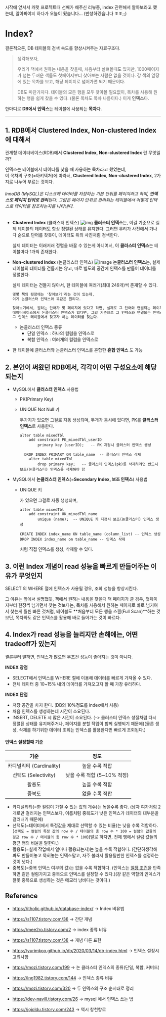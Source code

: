 시작에 앞서서 캐럿 프로젝트때 선배가 해주신 리뷰중, index 관련해서 알아보라고 했는데,
알아봐야지 하다가 오늘이 됬습니다... (반성하겠습니다 ㅎㅎ;;)

# Index?

결론적으론, DB 테이블의 검색 속도를 향상시켜주는 자료구조다. 

> 생각해보자, 
>
> 우리가 책에서 원하는 내용을 찾을때, 처음부터 살펴볼때도 있지만, 
> 1000페이지가 넘는 두꺼운 책들도 첫페이지부터 찾아보는 사람은 없을 것이다. 
> 걍 책의 앞장에 있는 목차를 보고, 해당 페이지로 넘어가면 되기 때문이다.
>
> DB도 마찬가지다.
> 테이블의 모든 행을 모두 찾아볼 필요없이, 목차를 사용해 원하는 행을 쉽게 찾을 수 있다. (물론 목차도 목차 나름이다.)
> 이게 **인덱스**다.

한마디로 **DB에서 인덱스**는 테이블에 사용되는 **목차**다.

---

## 1. RDB에서 Clustered Index, Non-clustered Index에 대해서

관계형 데이터베이스(RDB)에서 **Clustered Index, Non-clustered Index** 란 무엇일까?

인덱스는 테이블에서 데이터를 찾을 때 사용하는 목차라고 했었는데,  
이 목차의 구조(=아키텍쳐)에 따라서, **Clustered Index, Non-clustered Index**, 2가지로 나누어 부르는 것이다.

###### InnoDB (MySQL)은 디스크에 데이터를 저장하는 기본 단위를 페이지라고 하며, **인덱스도 페이지 단위로 관리**된다. 그림은 페이지 단위로 관리되는 테이블에서 어떻게 인덱스로 데이터를 참조하는지를 나타낸다.

- **Clustered Index** (클러스터 인덱스)
  ![img](https://t1.daumcdn.net/cfile/tistory/265E6C3951C7F4460C)
  **클러스터 인덱스**는, 이걸 기준으로 실제 테이블의 데이터도 항상 정렬된 상태를 유지한다.
  그러면 우리가 사전에서 가나다 순으로 단어를 찾듯이, 데이터도 위의 사진처럼 검색한다.

  실제 데이터는 이래저래 정렬을 바꿀 수 있는게 아니여서, 이 **클러스터 인덱스**는 테이블마다 1개씩 존재한다. 

   

- **Non-clustered Index** (논클러스터 인덱스)
  ![image](https://user-images.githubusercontent.com/48408417/97179634-620a0580-17dc-11eb-9100-11b0e2493eb4.png)
  **논클러스터 인덱스**는, 실제 테이블의 데이터를 건들지는 않고, 따로 별도의 공간에 인덱스를 만들어 데이터를 정렬한다.

  실제 데이터는 건들지 않아서, 한 테이블에 여러개(최대 249개)씩 존재할 수 있다.

  ```markdown
  몇몇 책의 뒷장에는 '찾아보기'라는 것이 있는데,  
  이게 논클러스터 인덱스와 똑같은 원리다.
  
  찾아보기에서, 원하는 단어가 몇 페이지에 있다고 하면, 실제로 그 단어와 연결되는 페이지로 들어가듯이,  
  데이터베이스에서 논클러스터 인덱스가 있다면, 그걸 기준으로 그 인덱스와 연결되는 인덱스 테이블로 걸려지고,  
  그 인덱스 테이블에서 찾고자 하는 데이터를 찾는다.
  ```

  - 논클러스터 인덱스 종류
    - 단일 인덱스 : 하나의 컬럼을 인덱스로
    - 복합 인덱스 : 여러개의 컬럼을 인덱스로

- 한 테이블에 클러스터와 논클러스터 인덱스를 혼합한 **혼합 인덱스** 도 가능

  

## 2. 본인이 써왔던 RDB에서, 각각이 어떤 구성요소에 해당되는지

- MySQL에서 **클러스터 인덱스** 사용법

  - PK(Primary Key)

  - UNIQUE Not Null 키

    두가지가 있으면 그걸로 자동 생성되며,
    두개가 동시에 있다면, PK를 **클러스터 인덱스**로 사용한다.

    ```mysql
    alter table mixedTbl
        add constraint PK_mixedTbl_userID
            primary key (userID);	-- PK 지정시 클러스터 인덱스 생성
    
      DROP INDEX PRIMARY ON table_name	-- 클러스터 인덱스 삭제
        alter table mixedTbl
            drop primary key;	-- 클러스터 인덱스(pk)를 삭제하려면 반드시 보조(논클러스터) 인덱스를 삭제해야 함
    ```
    
    

- MySQL에서 **논클러스터 인덱스**(=**Secondary Index, 보조 인덱스**) 사용법

  - UNIQUE 키

    가 있으면 그걸로 자동 생성되며,

    ```mysql
    alter table mixedTbl
        add constraint UK_mixedTbl_name
            unique (name);	-- UNIQUE 키 지정시 보조(논클러스터) 인덱스 생성

    CREATE INDEX index_name ON table_name (column_list)	-- 인덱스 생성
    DROP INDEX index_name on table_name	-- 인덱스 삭제
    ```
    
    처럼 직접 인덱스를 생성, 삭제할 수 있다.
    
    

## 3. 이런 Index 개념이 read 성능을 빠르게 만들어주는 이유가 무엇인지

SELECT 의 WHERE 절에 인덱스가 사용될 경우, 조회 성능을 향상시킨다.

그 이유는 앞에서 설명했듯, 책에서 원하는 내용을 찾을때 책 페이지가 클 경우, 첫페이지부터 한장씩 넘기면서 찾는 것보다는, 
목차를 사용해서 원하는 페이지로 바로 넘기여서 찾는게 훨씬 빠른 것처럼,
테이블도 **처음부터 모든 행을 스캔(Full Scan)**하는 것보단, 목차와도 같은 인덱스를 활용해 바로 들어가는 것이 빠르다.



## 4. Index가 read 성능을 늘리지만 손해에는, 어떤 tradeoff가 있는지

결론부터 말하면, 인덱스가 많으면 무조건 성능이 좋아지는 것이 아니다.

**INDEX 장점**

- SELECT에서 인덱스를 WHERE 절에 이용해 데이터를 빠르게 가져올 수 있다.
- 전체 데이터 중 10~15% 내의 데이터를 가져오고자 할 때 가장 유리하다.

**INDEX 단점**

- 저장 공간을 차지 한다. (DB의 10%정도를 index에서 사용)
- 처음 인덱스를 생성하는데 시간이 소요된다.
- INSERT, DELETE 시 많은 시간이 소요된다. (-> 클러스터 인덱스 성질처럼 다시 정렬된 상태를 유지해주거나, 페이지를 분할 작업이 함께 실행되기 때문에)(물론 생성, 삭제를 하기위한 데이터 조회는 인덱스를 활용한다면 빠르게 조회된다.)

#### 인덱스 설정할때 기준

|           기준           |            정도             |
| :----------------------: | :-------------------------: |
| 카디널리티 (Cardinality) |       높을 수록 적합        |
|   선택도 (Selectivity)   | 낮을 수록 적합 (5~10% 적정) |
|          활용도          |       높을 수록 적합        |
|          중복도          |       없을 수록 적합        |

- 카디널리티(=한 컬럼이 가질 수 있는 값의 개수)는 높을수록 좋다. (남자 여자처럼 2개로만 걸러지는 인덱스보다, 이름처럼 중복도가 낮은 인덱스가 데이터의 대부분을 걸러내기 때문에)
- 선택도(=데이터에서 특정값을 제대로 선택할 수 있는 비율)는 낮을 수록 적합하다. (```선택도 = 컬럼의 특정 값의 row 수 / 테이블의 총 row 수 * 100 = 컬럼의 값들의 평균 row 수 / 테이블의 총 row 수 * 100```)(말로 하자면, 전체 행에서 컬럼 값들의 평균 행의 비율을 말한다.)
- 활용도(=실제 작업에서 얼마나 활용되는지)는 높을 수록 적합하다. (간단히생각해봐도 만들어놓고 묵혀놓는 인덱스말고, 자주 불러서 활용될만한 인덱스를 설정하는 것이 낫다.)
- 중복도(=중복 인덱스 여부의 값)는 없을 수록 적합하다. (인덱스는 [일정 조건](https://www.fun-coding.org/mysql_advanced5.html)을 만족하면 같은 컬럼가지고 중복으로 인덱스를 설정할 수 있다.)(걍 같은 역할의 인덱스가 잘못 중복으로 생성하는 것은 메모리 낭비다는 것이다.)



## Reference

- https://itholic.github.io/database-index/ -> Index 비유법

- https://s1107.tistory.com/38 -> 간단 개념

- https://mee2ro.tistory.com/2 -> index 종류 비유

- https://s1107.tistory.com/38 -> 개념 다른 표현

- https://yurimkoo.github.io/db/2020/03/14/db-index.html -> 인덱스 설정시 고려사항

- https://mozi.tistory.com/199 -> 논 클러스터 인덱스의 종류(단일, 복합, 커버드) 

- https://lng1982.tistory.com/144 -> 인덱스 종류 비유

- https://mozi.tistory.com/320 -> 두 인덱스의 구조 순서대로 정리

- https://dev-navill.tistory.com/26 -> mysql 에서 인덱스 쓰는 법

- https://jojoldu.tistory.com/243 -> 역시 창천향로 

  

